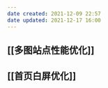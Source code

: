 ```yaml
---
date created: 2021-12-09 22:57
date updated: 2021-12-17 16:00
---
```


## [[多图站点性能优化]]

## [[首页白屏优化]]
